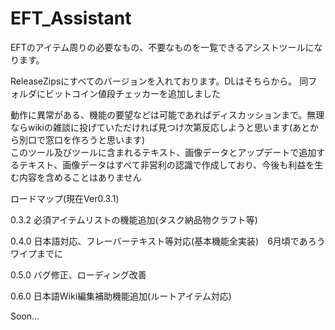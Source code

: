 # EFT_Assistant

EFTのアイテム周りの必要なもの、不要なものを一覧できるアシストツールになります。<br>

ReleaseZipsにすべてのバージョンを入れております。DLはそちらから。
同フォルダにビットコイン値段チェッカーを追加しました<br>

動作に異常がある、機能の要望などは可能であればディスカッションまで。無理ならwikiの雑談に投げていただければ見つけ次第反応しようと思います(あとから別口で窓口を作ろうと思います)<br>
このツール及びツールに含まれるテキスト、画像データとアップデートで追加するテキスト、画像データはすべて非営利の認識で作成しており、今後も利益を生む内容を含めることはありません<br>

ロードマップ(現在Ver0.3.1)

0.3.2 必須アイテムリストの機能追加(タスク納品物クラフト等)

0.4.0 日本語対応、フレーバーテキスト等対応(基本機能全実装)　6月頃であろうワイプまでに

0.5.0 バグ修正、ローディング改善

0.6.0 日本語Wiki編集補助機能追加(ルートアイテム対応)

Soon...
